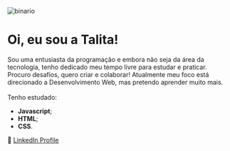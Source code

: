![binario](https://user-images.githubusercontent.com/71895567/95156523-247e0380-076d-11eb-8381-7eb1e3e3e2cd.jpg)

<h1>Oi, eu sou a Talita!</h1>

Sou uma entusiasta da programação e embora não seja da área da tecnologia, tenho dedicado meu tempo livre para estudar e praticar. Procuro desafios, quero criar e colaborar! Atualmente meu foco está direcionado a Desenvolvimento Web, mas pretendo aprender muito mais.<br><br>
Tenho estudado:
* **Javascript**;
* **HTML**;
* **CSS**.

:bust_in_silhouette: [LinkedIn Profile](https://www.linkedin.com/in/talita-silva-8243561b6)

<!--
**Talita-8/Talita-8** is a ✨ _special_ ✨ repository because its `README.md` (this file) appears on your GitHub profile.

Here are some ideas to get you started:

- 🔭 I’m currently working on ...
- 🌱 I’m currently learning ...
- 👯 I’m looking to collaborate on ...
- 🤔 I’m looking for help with ...
- 💬 Ask me about ...
- 📫 How to reach me: ...
- 😄 Pronouns: ...
- ⚡ Fun fact: ...
-->
